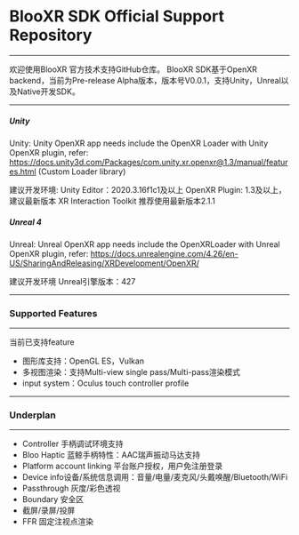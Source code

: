 # BlooXR SDK Official Support Repository
-----------------------------------------------------------
欢迎使用BlooXR 官方技术支持GitHub仓库。
BlooXR SDK基于OpenXR backend，当前为Pre-release Alpha版本，版本号V0.0.1，支持Unity，Unreal以及Native开发SDK。

-----------------------------------------------------------
##### Unity
Unity: Unity OpenXR app needs include the OpenXR Loader with Unity OpenXR plugin, refer: https://docs.unity3d.com/Packages/com.unity.xr.openxr@1.3/manual/features.html  (Custom Loader library) 

建议开发环境:
Unity Editor：2020.3.16f1c1及以上
OpenXR Plugin: 1.3及以上，建议最新版本
XR Interaction Toolkit 推荐使用最新版本2.1.1

##### Unreal 4
Unreal: Unreal OpenXR app needs include the OpenXRLoader with Unreal OpenXR plugin, refer: https://docs.unrealengine.com/4.26/en-US/SharingAndReleasing/XRDevelopment/OpenXR/

建议开发环境
Unreal引擎版本：427

-----------------------------------------------------------
### Supported Features
-----------------------------------------------------------
当前已支持feature
- 图形库支持：OpenGL ES，Vulkan
- 多视图渲染：支持Multi-view single pass/Multi-pass渲染模式
- input system：Oculus touch controller profile

-----------------------------------------------------------
### Underplan
-----------------------------------------------------------
- Controller 手柄调试环境支持
- Bloo Haptic 蓝鲸手柄特性：AAC瑞声振动马达支持
- Platform account linking 平台账户授权，用户免注册登录
- Device info设备/系统信息调用：音量/电量/麦克风/头戴唤醒/Bluetooth/WiFi
- Passthrough 灰度/彩色透视
- Boundary 安全区
- 截屏/录屏/投屏
- FFR 固定注视点渲染
